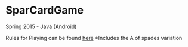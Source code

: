 # SparCardGame
Spring 2015 - Java (Android)


Rules for Playing can be found [here](http://www.pagat.com/last/spar.html "Rule Site")
*Includes the A of spades variation


